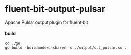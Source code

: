# fluent-bit-output-pulsar
Apache Pulsar output plugin for fluent-bit

#### build
```
cd ./go
go build -buildmode=c-shared -o ./output/out_pulsar.so .
```